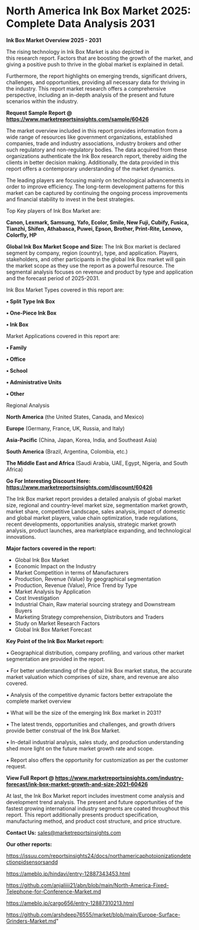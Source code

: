 # North America Ink Box Market 2025: Complete Data Analysis 2031

<Strong> Ink Box Market Overview 2025 - 2031</strong>

The rising technology in Ink Box Market is also depicted in this research report. Factors that are boosting the growth of the market, and giving a positive push to thrive in the global market is explained in detail.

Furthermore, the report highlights on emerging trends, significant drivers, challenges, and opportunities, providing all necessary data for thriving in the industry. This report market research offers a comprehensive perspective, including an in-depth analysis of the present and future scenarios within the industry.

<strong>Request Sample Report @ <a href=https://www.marketreportsinsights.com/sample/60426>https://www.marketreportsinsights.com/sample/60426</a></strong>

The market overview included in this report provides information from a wide range of resources like government organizations, established companies, trade and industry associations, industry brokers and other such regulatory and non-regulatory bodies. The data acquired from these organizations authenticate the Ink Box research report, thereby aiding the clients in better decision making. Additionally, the data provided in this report offers a contemporary understanding of the market dynamics.

The leading players are focusing mainly on technological advancements in order to improve efficiency. The long-term development patterns for this market can be captured by continuing the ongoing process improvements and financial stability to invest in the best strategies.

Top Key players of Ink Box Market are:

<strong>Canon, Lexmark, Samsung, Yafo, Ecolor, Smile, New Fuji, Cubify, Fusica, Tianzhi, Shifen, Athabasca, Puwei, Epson, Brother, Print-Rite, Lenovo, Colorfly, HP</strong>

<strong><b>Global Ink Box Market Scope and Size:</b></strong>
The Ink Box market is declared segment by company, region (country), type, and application. Players, stakeholders, and other participants in the global Ink Box market will gain the market scope as they use the report as a powerful resource. The segmental analysis focuses on revenue and product by type and application and the forecast period of 2025-2031.

Ink Box Market Types covered in this report are:

<strong>• Split Type Ink Box

• One-Piece Ink Box

• Ink Box</strong>

Market Applications covered in this report are:

<strong>• Family

• Office

• School

• Administrative Units

• Other</strong> 

Regional Analysis

<strong>North America</strong> (the United States, Canada, and Mexico)

<strong>Europe</strong> (Germany, France, UK, Russia, and Italy)

<strong>Asia-Pacific</strong> (China, Japan, Korea, India, and Southeast Asia)

<strong>South America</strong> (Brazil, Argentina, Colombia, etc.)

<strong>The Middle East and Africa</strong> (Saudi Arabia, UAE, Egypt, Nigeria, and South Africa)

<strong>Go For Interesting Discount Here: <a href=https://www.marketreportsinsights.com/discount/60426>https://www.marketreportsinsights.com/discount/60426</a></strong>

The Ink Box market report provides a detailed analysis of global market size, regional and country-level market size, segmentation market growth, market share, competitive Landscape, sales analysis, impact of domestic and global market players, value chain optimization, trade regulations, recent developments, opportunities analysis, strategic market growth analysis, product launches, area marketplace expanding, and technological innovations.

<strong><b>Major factors covered in the report:</b></strong>
<ul>
  <li>Global Ink Box Market </li>
  <li>Economic Impact on the Industry</li>
  <li>Market Competition in terms of Manufacturers</li>
  <li>Production, Revenue (Value) by geographical segmentation</li>
  <li>Production, Revenue (Value), Price Trend by Type</li>
  <li>Market Analysis by Application</li>
  <li>Cost Investigation</li>
  <li>Industrial Chain, Raw material sourcing strategy and Downstream Buyers</li>
  <li>Marketing Strategy comprehension, Distributors and Traders</li>
  <li>Study on Market Research Factors</li>
  <li>Global Ink Box Market Forecast</li>
</ul>

<strong><b>Key Point of the Ink Box Market report:</b></strong>

• Geographical distribution, company profiling, and various other market segmentation are provided in the report.

• For better understanding of the global Ink Box market status, the accurate market valuation which comprises of size, share, and revenue are also covered.

• Analysis of the competitive dynamic factors better extrapolate the complete market overview

• What will be the size of the emerging Ink Box market in 2031?

• The latest trends, opportunities and challenges, and growth drivers provide better construal of the Ink Box Market.

• In-detail industrial analysis, sales study, and production understanding shed more light on the future market growth rate and scope.

• Report also offers the opportunity for customization as per the customer request.

<strong><b>View Full Report @ <a href=https://www.marketreportsinsights.com/industry-forecast/ink-box-market-growth-and-size-2021-60426>https://www.marketreportsinsights.com/industry-forecast/ink-box-market-growth-and-size-2021-60426</a></b></strong>


At last, the Ink Box Market report includes investment come analysis and development trend analysis. The present and future opportunities of the fastest growing international industry segments are coated throughout this report. This report additionally presents product specification, manufacturing method, and product cost structure, and price structure.

<strong>Contact Us:</strong>
sales@marketreportsinsights.com

<strong>Our other reports:</strong>

<a href=https://issuu.com/reportsinsights24/docs/northamericaphotoionizationdetectionpidsensorsandd>https://issuu.com/reportsinsights24/docs/northamericaphotoionizationdetectionpidsensorsandd</a>

<a href=https://ameblo.jp/hindavi/entry-12887343453.html>https://ameblo.jp/hindavi/entry-12887343453.html</a>

<a href=https://github.com/anjaliiii21/abn/blob/main/North-America-Fixed-Telephone-for-Conference-Market.md>https://github.com/anjaliiii21/abn/blob/main/North-America-Fixed-Telephone-for-Conference-Market.md</a>

<a href=https://ameblo.jp/cargo656/entry-12887310213.html>https://ameblo.jp/cargo656/entry-12887310213.html</a>

<a href=https://github.com/arshdeep76555/market/blob/main/Europe-Surface-Grinders-Market.md>https://github.com/arshdeep76555/market/blob/main/Europe-Surface-Grinders-Market.md</a>"
